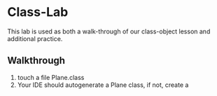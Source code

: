 # Class-Lab

This lab is used as both a walk-through of our class-object lesson and additional practice. 

## Walkthrough

1. touch a file Plane.class 
2. Your IDE should autogenerate a Plane class, if not, create a 